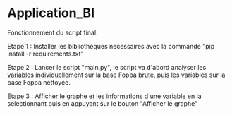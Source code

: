 # Application_BI

Fonctionnement du script final: 

Etape 1 : Installer les bibliothèques necessaires avec la commande "pip install -r requirements.txt"

Etape 2 : Lancer le script "main.py", le script va d'abord analyser les variables individuellement sur la base Foppa brute, puis les variables sur la base Foppa néttoyée.

Etape 3 : Afficher le graphe et les informations d'une variable en la selectionnant puis en appuyant sur le bouton "Afficher le graphe"